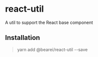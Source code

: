 # react-util

A util to support the React base component

## Installation

> yarn add @bearei/react-util --save
